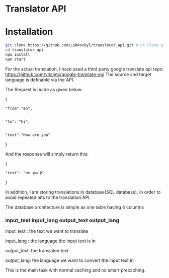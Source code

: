 # Translator API


# Installation


```sh
git clone https://github.com/LobRockyl/translator_api.git # or clone your own fork
cd translator_api
npm install
npm start
```


For the actual translation, I have used a third party google translate api repo: https://github.com/vitalets/google-translate-api
The source and target language is definable via the API.


The Request is made as given below: 


{


    "from":"en",
    
    
    "to": "hi",
    
    
    "text":"How are you"
    
    
}

And the response will simply return this:


{


    "text": "क्या हाल है"
    
    
}


In addition, I am storing translations in database(SQL database), in order to avoid repeated hits to the translation API. 

The database architecture is simple as one table having 4 columns


### input_text  input_lang   output_text  output_lang

input_text : the text we want to translate


input_lang : the language the input text is in


output_text: the translated text


output_lang: the language we want to convert the input text in

This is the main task with normal caching and no smart precaching.  
